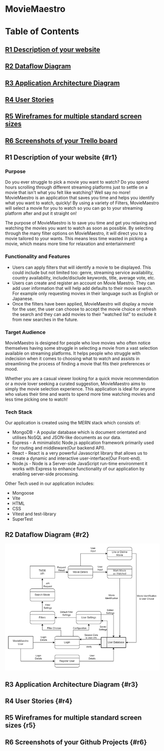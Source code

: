 # MovieMaestro

# Table of Contents

## [R1	Description of your website](#r1)
## [R2	Dataflow Diagram](#r2)
## [R3	Application Architecture Diagram](#r3)
## [R4	User Stories](#r4)
## [R5	Wireframes for multiple standard screen sizes](#r5)
## [R6	Screenshots of your Trello board](#r6)


## R1	Description of your website {#r1}
### Purpose
Do you ever struggle to pick a movie you want to watch? Do you spend hours scrolling through different streaming platforms just to settle on a movie that isn't what you felt like watching? Well say no more! MovieMaestro is an application that saves you time and helps you identify what you want to watch, quickly! By using a variety of Filters, MovieMaestro will select a movie for you to watch so you can go to your streaming platform after and put it straight on! 

The purpose of MovieMaestro is to save you time and get you relaxing and watching the movies you want to watch as soon as possible. By selecting through the many filter options on MovieMaestro, it will direct you to a movie tailored to your wants. This means less time wasted in picking a movie, which means more time for relaxation and entertainment!

### Functionality and Features
- Users can apply filters that will identify a movie to be displayed. This could include but not limited too: genre, streaming service availability, country availability, include/disclude keywords, title, average vote, etc.
- Users can create and register an account on Movie Maestro. They can add user information that will help add defaults to their movie search. For example only requesting movies in their language such as English or Japanese.
- Once the filters have been applied, MovieMaestro will display a movie for the user, the user can choose to accept the movie choice or refresh the search and they can add movies to their "watched list" to exclude it from new searches in the future.

### Target Audience
MovieMaestro is designed for people who love movies who often notice themselves having some struggle in selecting a movie from a vast selection available on streaming platforms. It helps people who struggle with indecision when it comes to choosing what to watch and assists in streamlining the process of finding a movie that fits their preferences or mood.

Whether you are a casual viewer looking for a quick movie recommendation or a movie lover seeking a curated suggestion, MovieMaestro aims to simply the movie selection experience. This application is ideal for anyone who values their time and wants to spend more time watching movies and less time picking one to watch! 

### Tech Stack
Our application is created using the MERN stack which consists of:
- MongoDB - A popular database which is document orientated and utilises NoSQL and JSON-like documents as our data.
- Express - A minimalistic Node.js application framework primarily used for routing and middleware(Our backend API).
- React - React is a very powerful Javascript library that allows us to create a dynamic and interactive user-interface(Our Front-end).
- Node.js - Node is a Server-side JavaScript run-time environment it works with Express to enhance functionality of our application by enabling server-side processing.

Other Tech used in our application includes:
- Mongoose
- Vite
- HTML 
- CSS
- Vitest and test-library
- SuperTest


## R2	Dataflow Diagram {#r2}

![Dataflow Diagram](./Resources/DataflowDiagram.png)

## R3	Application Architecture Diagram {#r3}
## R4	User Stories {#r4}
## R5	Wireframes for multiple standard screen sizes {r5}
## R6	Screenshots of your Github Projects {#r6}

